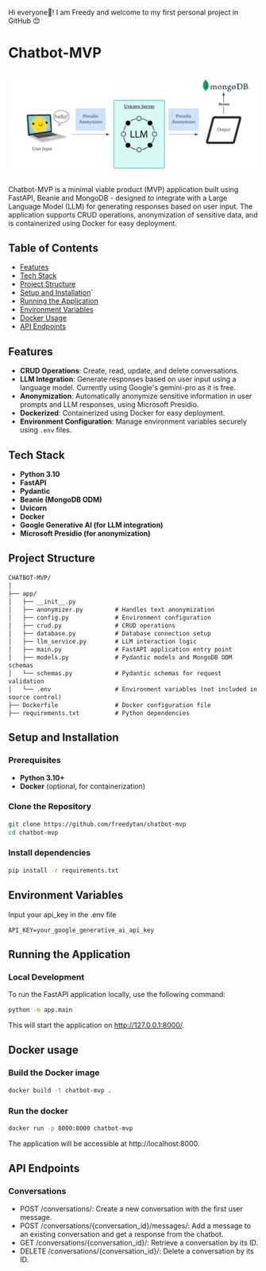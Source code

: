 Hi everyone👋! I am Freedy and welcome to my first personal project in GitHub 😊

# Chatbot-MVP

![Example Image](images/workflow.jpeg)

Chatbot-MVP is a minimal viable product (MVP) application built using FastAPI, Beanie and MongoDB - designed to integrate with a Large Language Model (LLM) for generating responses based on user input. The application supports CRUD operations, anonymization of sensitive data, and is containerized using Docker for easy deployment.

## Table of Contents

- [Features](#features)
- [Tech Stack](#tech-stack)
- [Project Structure](#project-structure)
- [Setup and Installation](#setup-and-installation)`
- [Running the Application](#running-the-application)
- [Environment Variables](#environment-variables)
- [Docker Usage](#docker-usage)
- [API Endpoints](#api-endpoints)


## Features

- **CRUD Operations**: Create, read, update, and delete conversations.
- **LLM Integration**: Generate responses based on user input using a language model. Currently using Google's gemini-pro as it is free.
- **Anonymization**: Automatically anonymize sensitive information in user prompts and LLM responses, using Microsoft Presidio.
- **Dockerized**: Containerized using Docker for easy deployment.
- **Environment Configuration**: Manage environment variables securely using `.env` files.

## Tech Stack

- **Python 3.10**
- **FastAPI**
- **Pydantic**
- **Beanie (MongoDB ODM)**
- **Uvicorn**
- **Docker**
- **Google Generative AI (for LLM integration)**
- **Microsoft Presidio (for anonymization)**

## Project Structure

```plaintext
CHATBOT-MVP/
│
├── app/
│   ├── __init__.py
│   ├── anonymizer.py         # Handles text anonymization
│   ├── config.py             # Environment configuration
│   ├── crud.py               # CRUD operations
│   ├── database.py           # Database connection setup
│   ├── llm_service.py        # LLM interaction logic
│   ├── main.py               # FastAPI application entry point
│   ├── models.py             # Pydantic models and MongoDB ODM schemas
│   └── schemas.py            # Pydantic schemas for request validation
│   └── .env                  # Environment variables (not included in source control)
├── Dockerfile                # Docker configuration file
├── requirements.txt          # Python dependencies
```
## Setup and Installation

### Prerequisites

- **Python 3.10+**
- **Docker** (optional, for containerization)

### Clone the Repository

```bash
git clone https://github.com/freedytan/chatbot-mvp
cd chatbot-mvp
```

### Install dependencies
```bash
pip install -r requirements.txt
```

## Environment Variables
Input your api_key in the .env file
```plaintext
API_KEY=your_google_generative_ai_api_key
```

 ## Running the Application

### Local Development

To run the FastAPI application locally, use the following command:

```bash
python -m app.main
```

This will start the application on http://127.0.0.1:8000/.

## Docker usage

### Build the Docker image
```bash
docker build -t chatbot-mvp .
```

### Run the docker
```bash
docker run -p 8000:8000 chatbot-mvp
```
The application will be accessible at http://localhost:8000.

## API Endpoints

### Conversations
- POST /conversations/: Create a new conversation with the first user message.
- POST /conversations/{conversation_id}/messages/: Add a message to an existing conversation and get a response from the chatbot.
- GET /conversations/{conversation_id}/: Retrieve a conversation by its ID.
- DELETE /conversations/{conversation_id}/: Delete a conversation by its ID.